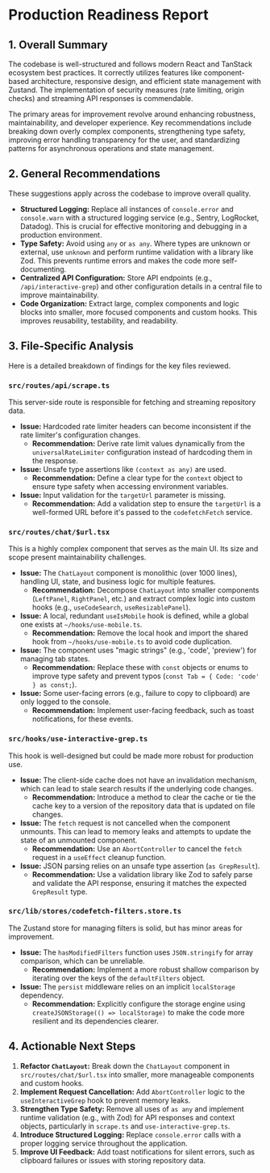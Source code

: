 
# Production Readiness Report

## 1. Overall Summary

The codebase is well-structured and follows modern React and TanStack ecosystem best practices. It correctly utilizes features like component-based architecture, responsive design, and efficient state management with Zustand. The implementation of security measures (rate limiting, origin checks) and streaming API responses is commendable.

The primary areas for improvement revolve around enhancing robustness, maintainability, and developer experience. Key recommendations include breaking down overly complex components, strengthening type safety, improving error handling transparency for the user, and standardizing patterns for asynchronous operations and state management.

## 2. General Recommendations

These suggestions apply across the codebase to improve overall quality.

*   **Structured Logging:** Replace all instances of `console.error` and `console.warn` with a structured logging service (e.g., Sentry, LogRocket, Datadog). This is crucial for effective monitoring and debugging in a production environment.
*   **Type Safety:** Avoid using `any` or `as any`. Where types are unknown or external, use `unknown` and perform runtime validation with a library like Zod. This prevents runtime errors and makes the code more self-documenting.
*   **Centralized API Configuration:** Store API endpoints (e.g., `/api/interactive-grep`) and other configuration details in a central file to improve maintainability.
*   **Code Organization:** Extract large, complex components and logic blocks into smaller, more focused components and custom hooks. This improves reusability, testability, and readability.

## 3. File-Specific Analysis

Here is a detailed breakdown of findings for the key files reviewed.

### `src/routes/api/scrape.ts`

This server-side route is responsible for fetching and streaming repository data.

*   **Issue:** Hardcoded rate limiter headers can become inconsistent if the rate limiter's configuration changes.
    *   **Recommendation:** Derive rate limit values dynamically from the `universalRateLimiter` configuration instead of hardcoding them in the response.
*   **Issue:** Unsafe type assertions like `(context as any)` are used.
    *   **Recommendation:** Define a clear type for the `context` object to ensure type safety when accessing environment variables.
*   **Issue:** Input validation for the `targetUrl` parameter is missing.
    *   **Recommendation:** Add a validation step to ensure the `targetUrl` is a well-formed URL before it's passed to the `codefetchFetch` service.

### `src/routes/chat/$url.tsx`

This is a highly complex component that serves as the main UI. Its size and scope present maintainability challenges.

*   **Issue:** The `ChatLayout` component is monolithic (over 1000 lines), handling UI, state, and business logic for multiple features.
    *   **Recommendation:** Decompose `ChatLayout` into smaller components (`LeftPanel`, `RightPanel`, etc.) and extract complex logic into custom hooks (e.g., `useCodeSearch`, `useResizablePanel`).
*   **Issue:** A local, redundant `useIsMobile` hook is defined, while a global one exists at `~/hooks/use-mobile.ts`.
    *   **Recommendation:** Remove the local hook and import the shared hook from `~/hooks/use-mobile.ts` to avoid code duplication.
*   **Issue:** The component uses "magic strings" (e.g., 'code', 'preview') for managing tab states.
    *   **Recommendation:** Replace these with `const` objects or enums to improve type safety and prevent typos (`const Tab = { Code: 'code' } as const;`).
*   **Issue:** Some user-facing errors (e.g., failure to copy to clipboard) are only logged to the console.
    *   **Recommendation:** Implement user-facing feedback, such as toast notifications, for these events.

### `src/hooks/use-interactive-grep.ts`

This hook is well-designed but could be made more robust for production use.

*   **Issue:** The client-side cache does not have an invalidation mechanism, which can lead to stale search results if the underlying code changes.
    *   **Recommendation:** Introduce a method to clear the cache or tie the cache key to a version of the repository data that is updated on file changes.
*   **Issue:** The `fetch` request is not cancelled when the component unmounts. This can lead to memory leaks and attempts to update the state of an unmounted component.
    *   **Recommendation:** Use an `AbortController` to cancel the `fetch` request in a `useEffect` cleanup function.
*   **Issue:** JSON parsing relies on an unsafe type assertion (`as GrepResult`).
    *   **Recommendation:** Use a validation library like Zod to safely parse and validate the API response, ensuring it matches the expected `GrepResult` type.

### `src/lib/stores/codefetch-filters.store.ts`

The Zustand store for managing filters is solid, but has minor areas for improvement.

*   **Issue:** The `hasModifiedFilters` function uses `JSON.stringify` for array comparison, which can be unreliable.
    *   **Recommendation:** Implement a more robust shallow comparison by iterating over the keys of the `defaultFilters` object.
*   **Issue:** The `persist` middleware relies on an implicit `localStorage` dependency.
    *   **Recommendation:** Explicitly configure the storage engine using `createJSONStorage(() => localStorage)` to make the code more resilient and its dependencies clearer.

## 4. Actionable Next Steps

1.  **Refactor `ChatLayout`:** Break down the `ChatLayout` component in `src/routes/chat/$url.tsx` into smaller, more manageable components and custom hooks.
2.  **Implement Request Cancellation:** Add `AbortController` logic to the `useInteractiveGrep` hook to prevent memory leaks.
3.  **Strengthen Type Safety:** Remove all uses of `as any` and implement runtime validation (e.g., with Zod) for API responses and context objects, particularly in `scrape.ts` and `use-interactive-grep.ts`.
4.  **Introduce Structured Logging:** Replace `console.error` calls with a proper logging service throughout the application.
5.  **Improve UI Feedback:** Add toast notifications for silent errors, such as clipboard failures or issues with storing repository data. 